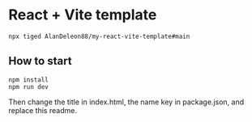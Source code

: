 # React + Vite template
```
npx tiged AlanDeleon88/my-react-vite-template#main
```

## How to start
```
npm install
npm run dev
```
Then change the title in index.html, the name key in package.json, and replace this readme.
